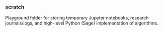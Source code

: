 ### scratch
Playground folder for storing temporary Jupyter notebooks, research journals/logs, and high-level Python (Sage) implementation of algorithms.